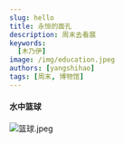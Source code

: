 ```yaml
---
slug: hello
title: 永恒的面孔
description: 周末去看展
keywords:
  [木乃伊]
image: /img/education.jpeg
authors: [yangshihao]
tags: [周末, 博物馆]
---
```


#### 水中篮球

![篮球.jpeg](https://s2.loli.net/2022/08/24/GWKslVTZo8j3bz1.jpg)